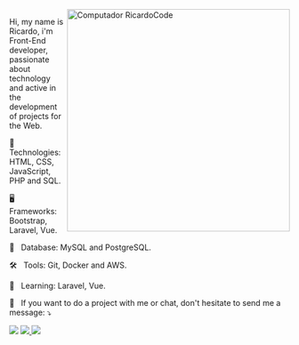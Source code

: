 <img src="https://raw.githubusercontent.com/MicaelliMedeiros/micaellimedeiros/master/image/computer-illustration.png" min-width="400px" max-width="400px" width="400px" align="right" alt="Computador RicardoCode">

<p align="left">

Hi, my name is Ricardo, i'm Front-End developer, passionate about technology and active in the development of projects for the Web. 

</p>

<p align="left">

  🚀 &nbsp; Technologies: HTML, CSS, JavaScript, PHP and SQL.
  
  🖥 &nbsp; Frameworks: Bootstrap, Laravel, Vue.
  
  💾 &nbsp; Database: MySQL and PostgreSQL.
  
  🛠 &nbsp; Tools: Git, Docker and AWS.
   
</p>

<p align="left" >

💬 &nbsp; Learning: Laravel, Vue.

</p>

<p align="left" >

💌 &nbsp; If you want to do a project with me or chat, don't hesitate to send me a message: ⤵️

</p>
<p align="left">
<a href="mailto:ricardomaiadev@gmail.com" target="_blank" alt="Gmail"><img src="https://img.shields.io/badge/-Gmail-FF0000?style=flat-square&labelColor=FF0000&logo=gmail&logoColor=white&link=ricardomaiadev@gmail.com" /></a>
<a href="https://br.linkedin.com/in/ricardomaiadev" target="_blank" alt="Linkedin"><img src="https://img.shields.io/badge/-Linkedin-0e76a8?style=flat-square&logo=Linkedin&logoColor=white&link=https://br.linkedin.com/in/ricardomaiadev" /></a><a href="https://www.instagram.com/souricardomaia/" target="_blank" alt="Instagram"> <img src="https://img.shields.io/badge/-Instagram-DF0174?style=flat-square&labelColor=DF0174&logo=instagram&logoColor=white&link=https://www.instagram.com/souricardomaia/"/></a></p>
